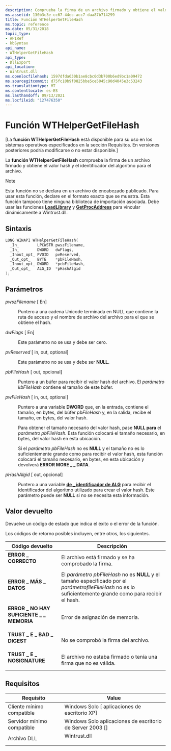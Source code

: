 ```yaml
---
description: Comprueba la firma de un archivo firmado y obtiene el valor hash y el identificador del algoritmo para el archivo.
ms.assetid: 130b3c3e-cc67-44ec-acc7-daa87b714299
title: Función WTHelperGetFileHash
ms.topic: reference
ms.date: 05/31/2018
topic_type:
- APIRef
- kbSyntax
api_name:
- WTHelperGetFileHash
api_type:
- DllExport
api_location:
- Wintrust.dll
ms.openlocfilehash: 1597dfda630b1ae8cbc0d3b700b6ed9bc1a09472
ms.sourcegitcommit: d75fc10b9f0825bbe5ce5045c90d4045e3c53243
ms.translationtype: MT
ms.contentlocale: es-ES
ms.lasthandoff: 09/13/2021
ms.locfileid: "127476350"
---
```

# <a name="wthelpergetfilehash-function"></a>Función WTHelperGetFileHash

\[La **función WTHelperGetFileHash** está disponible para su uso en los sistemas operativos especificados en la sección Requisitos. En versiones posteriores podría modificarse o no estar disponible.\]

La **función WTHelperGetFileHash** comprueba la firma de un archivo firmado y obtiene el valor hash y el identificador del algoritmo para el archivo.

> [!Note]  
> Esta función no se declara en un archivo de encabezado publicado. Para usar esta función, declare en el formato exacto que se muestra. Esta función tampoco tiene ninguna biblioteca de importación asociada. Debe usar las funciones [**LoadLibrary**](/windows/win32/api/libloaderapi/nf-libloaderapi-loadlibrarya) y [**GetProcAddress**](/windows/win32/api/libloaderapi/nf-libloaderapi-getprocaddress) para vincular dinámicamente a Wintrust.dll.

 

## <a name="syntax"></a>Sintaxis


```C++
LONG WINAPI WTHelperGetFileHash(
  _In_        LPCWSTR pwszFilename,
  _In_        DWORD   dwFlags,
  _Inout_opt_ PVOID   pvReserved,
  _Out_opt_   BYTE    *pbFileHash,
  _Inout_opt_ DWORD   *pcbFileHash,
  _Out_opt_   ALG_ID  *pHashAlgid
);
```



## <a name="parameters"></a>Parámetros

<dl> <dt>

*pwszFilename* \[ En\]
</dt> <dd>

Puntero a una cadena Unicode terminada en NULL que contiene la ruta de acceso y el nombre de archivo del archivo para el que se obtiene el hash.

</dd> <dt>

*dwFlags* \[ En\]
</dt> <dd>

Este parámetro no se usa y debe ser cero.

</dd> <dt>

*pvReserved* \[ in, out, optional\]
</dt> <dd>

Este parámetro no se usa y debe ser **NULL.**

</dd> <dt>

*pbFileHash* \[ out, opcional\]
</dt> <dd>

Puntero a un búfer para recibir el valor hash del archivo. El *parámetro kbFileHash* contiene el tamaño de este búfer.

</dd> <dt>

*pwFileHash* \[ in, out, optional\]
</dt> <dd>

Puntero a una variable **DWORD** que, en la entrada, contiene el tamaño, en bytes, del búfer *pbFileHash* y, en la salida, recibe el tamaño, en bytes, del valor hash.

Para obtener el tamaño necesario del valor hash, pase **NULL para** el *parámetro pbFileHash.* Esta función colocará el tamaño necesario, en bytes, del valor hash en esta ubicación.

Si el *parámetro pbFileHash* no es **NULL** y el tamaño no es lo suficientemente grande como para recibir el valor hash, esta función colocará el tamaño necesario, en bytes, en esta ubicación y devolverá **ERROR MORE \_ \_ DATA**.

</dd> <dt>

*pHashAlgid* \[ out, opcional\]
</dt> <dd>

Puntero a una variable [**de \_ identificador de ALG**](alg-id.md) para recibir el identificador del algoritmo utilizado para crear el valor hash. Este parámetro puede ser **NULL** si no se necesita esta información.

</dd> </dl>

## <a name="return-value"></a>Valor devuelto

Devuelve un código de estado que indica el éxito o el error de la función.

Los códigos de retorno posibles incluyen, entre otros, los siguientes.



| Código devuelto                                                                                               | Descripción                                                                                                                                           |
|-----------------------------------------------------------------------------------------------------------|-------------------------------------------------------------------------------------------------------------------------------------------------------|
| <dl> <dt>**ERROR \_ CORRECTO**</dt> </dl>             | El archivo está firmado y se ha comprobado la firma.<br/>                                                                                        |
| <dl> <dt>**ERROR \_ MÁS \_ DATOS**</dt> </dl>          | El *parámetro pbFileHash* no es **NULL** y el tamaño especificado por el *parámetrofileFileHash* no es lo suficientemente grande como para recibir el hash.<br/> |
| <dl> <dt>**ERROR \_ NO HAY SUFICIENTE \_ \_ MEMORIA**</dt> </dl> | Error de asignación de memoria.<br/>                                                                                                      |
| <dl> <dt>**TRUST \_ E \_ BAD \_ DIGEST**</dt> </dl>      | No se comprobó la firma del archivo.<br/>                                                                                                |
| <dl> <dt>**TRUST \_ E \_ NOSIGNATURE**</dt> </dl>      | El archivo no estaba firmado o tenía una firma que no es válida.<br/>                                                                              |



 

## <a name="requirements"></a>Requisitos



| Requisito | Value |
|-------------------------------------|-----------------------------------------------------------------------------------------|
| Cliente mínimo compatible<br/> | Windows Solo \[ aplicaciones de escritorio XP\]<br/>                                             |
| Servidor mínimo compatible<br/> | Windows Solo aplicaciones de escritorio de Server 2003 \[\]<br/>                                    |
| Archivo DLL<br/>                      | <dl> <dt>Wintrust.dll</dt> </dl> |



 

 
